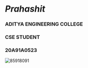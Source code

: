 # <i><b>Prahashit</b></i>
### ADITYA ENGINEERING COLLEGE
### CSE STUDENT
### 20A91A0523
![85918091](https://user-images.githubusercontent.com/85918091/142975349-fd94f31e-5b60-49c9-8cf1-79f92c8b9070.jpg)


